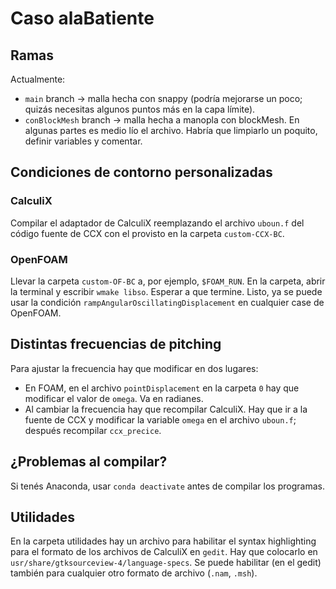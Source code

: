 # Caso alaBatiente

## Ramas

Actualmente:
* `main` branch -> malla hecha con snappy (podría mejorarse un poco; quizás necesitas algunos puntos más en la capa límite).
* `conBlockMesh` branch -> malla hecha a manopla con blockMesh. En algunas partes es medio lío el archivo. Habría que limpiarlo un poquito, definir variables y comentar.

## Condiciones de contorno personalizadas

### CalculiX

Compilar el adaptador de CalculiX reemplazando el archivo `uboun.f` del código fuente de CCX con el provisto en la carpeta `custom-CCX-BC`.

### OpenFOAM

Llevar la carpeta `custom-OF-BC` a, por ejemplo, `$FOAM_RUN`. En la carpeta, abrir la terminal y escribir `wmake libso`. Esperar a que termine. Listo, ya se puede usar la condición `rampAngularOscillatingDisplacement` en cualquier case de OpenFOAM.

## Distintas frecuencias de pitching

Para ajustar la frecuencia hay que modificar en dos lugares:

* En FOAM, en el archivo `pointDisplacement` en la carpeta `0` hay que modificar el valor de `omega`. Va en radianes.
* Al cambiar la frecuencia hay que recompilar CalculiX. Hay que ir a la fuente de CCX y modificar la variable `omega` en el archivo `uboun.f`; después recompilar `ccx_precice`.

## ¿Problemas al compilar?

Si tenés Anaconda, usar `conda deactivate` antes de compilar los programas.

## Utilidades

En la carpeta utilidades hay un archivo para habilitar el syntax highlighting para el formato de los archivos de CalculiX en `gedit`. Hay que colocarlo en `usr/share/gtksourceview-4/language-specs`. Se puede habilitar (en el gedit) también para cualquier otro formato de archivo (`.nam`, `.msh`).


